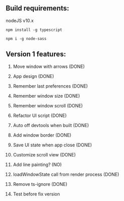## Build requirements:

nodeJS v10.x

`npm install -g typescript`

`npm i -g node-sass`



## **Version 1 features:**
1. Move window with arrows (DONE)
2. App design (DONE)
3. Remember last preferences (DONE)
4. Remember window size (DONE)
5. Remember window scroll (DONE)
6. Refactor UI script (DONE)
7. Auto off devtools when built (DONE)
8. Add window border (DONE)
9. Save UI state when app close (DONE)
10. Customize scroll view (DONE)
11. Add line painting? (NO)
12. loadWindowState call from render process (DONE)
13. Remove ts-ignore (DONE)

14. Test before fix version




